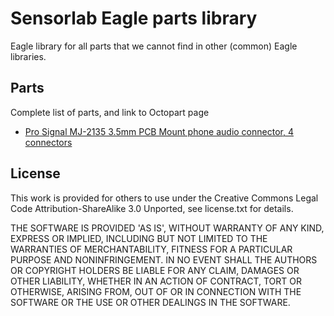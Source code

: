 # Sensorlab Eagle parts library

Eagle library for all parts that we cannot find in other (common) Eagle
libraries.

## Parts

Complete list of parts, and link to Octopart page

* [Pro Signal MJ-2135 3.5mm PCB Mount phone audio connector, 4 connectors](https://octopart.com/mj-2135-pro+signal-42010560)

## License

This work is provided for others to use under the Creative Commons Legal 
Code Attribution-ShareAlike 3.0 Unported, see license.txt for details.

THE SOFTWARE IS PROVIDED 'AS IS', WITHOUT WARRANTY OF ANY KIND,
EXPRESS OR IMPLIED, INCLUDING BUT NOT LIMITED TO THE WARRANTIES OF
MERCHANTABILITY, FITNESS FOR A PARTICULAR PURPOSE AND NONINFRINGEMENT.
IN NO EVENT SHALL THE AUTHORS OR COPYRIGHT HOLDERS BE LIABLE FOR ANY
CLAIM, DAMAGES OR OTHER LIABILITY, WHETHER IN AN ACTION OF CONTRACT,
TORT OR OTHERWISE, ARISING FROM, OUT OF OR IN CONNECTION WITH THE
SOFTWARE OR THE USE OR OTHER DEALINGS IN THE SOFTWARE.
